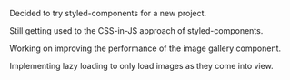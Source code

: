 Decided to try styled-components for a new project.

Still getting used to the CSS-in-JS approach of styled-components.

Working on improving the performance of the image gallery component.

Implementing lazy loading to only load images as they come into view.